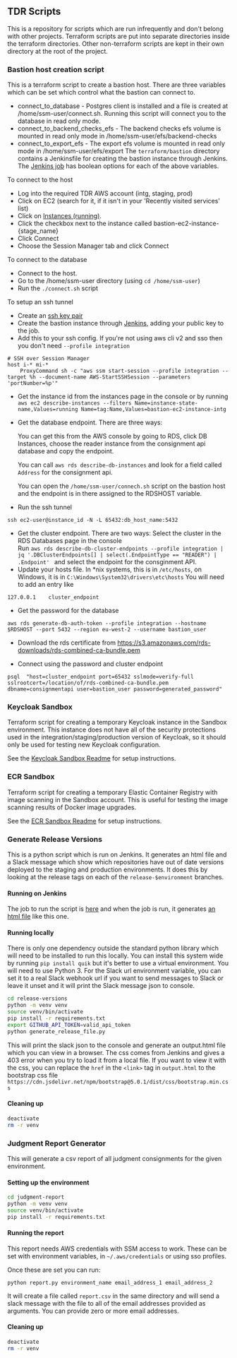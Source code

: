 ## TDR Scripts

This is a repository for scripts which are run infrequently and don't belong with other projects.
Terraform scripts are put into separate directories inside the terraform directories. Other non-terraform scripts are kept in their own directory at the root of the project.

### Bastion host creation script
This is a terraform script to create a bastion host.
There are three variables which can be set which control what the bastion can connect to.
* connect_to_database - Postgres client is installed and a file is created at /home/ssm-user/connect.sh. Running this script will connect you to the database in read only mode. 
* connect_to_backend_checks_efs - The backend checks efs volume is mounted in read only mode in /home/ssm-user/efs/backend-checks
* connect_to_export_efs - The export efs volume is mounted in read only mode in /home/ssm-user/efs/export
The `terraform/bastion` directory contains a Jenkinsfile for creating the bastion instance through Jenkins. The [Jenkins job][bastion-jenkins-job] has boolean options for each of the above variables.

To connect to the host
* Log into the required TDR AWS account (intg, staging, prod)
* Click on EC2 (search for it, if it isn't in your 'Recently visited services' list)
* Click on [Instances (running)][ec2-instances-running].
* Click the checkbox next to the instance called bastion-ec2-instance-{stage_name}
* Click Connect
* Choose the Session Manager tab and click Connect

To connect to the database
* Connect to the host.
* Go to the /home/ssm-user directory (using `cd /home/ssm-user`)
* Run the `./connect.sh` script

To setup an ssh tunnel
* Create an [ssh key pair][ssh-key-pair]
* Create the bastion instance through [Jenkins][bastion-jenkins-job], adding your public key to the job.
* Add this to your ssh config. If you're not using aws cli v2 and sso then you don't need `--profile integration`
```
# SSH over Session Manager
host i-* mi-*
    ProxyCommand sh -c "aws ssm start-session --profile integration --target %h --document-name AWS-StartSSHSession --parameters 'portNumber=%p'"
```
* Get the instance id from the instances page in the console or by running
`aws ec2 describe-instances --filters Name=instance-state-name,Values=running Name=tag:Name,Values=bastion-ec2-instance-intg`
  
* Get the database endpoint. There are three ways:
  
  You can get this from the AWS console by going to RDS, click DB Instances, choose the reader instance from the consignment api database and copy the endpoint.
  
  You can call `aws rds describe-db-instances` and look for a field called `Address` for the consignment api.

  You can open the `/home/ssm-user/connech.sh` script on the bastion host and the endpoint is in there assigned to the RDSHOST variable.
* Run the ssh tunnel

`ssh ec2-user@instance_id -N -L 65432:db_host_name:5432`
  
* Get the cluster endpoint. There are two ways:
  Select the cluster in the RDS Databases page in the console  
  Run `aws rds describe-db-cluster-endpoints --profile integration | jq '.DBClusterEndpoints[] | select(.EndpointType == "READER") | .Endpoint'
  ` and select the endpoint for the consginment API. 
* Update your hosts file. In *nix systems, this is in `/etc/hosts`, on Windows, it is in `C:\Windows\System32\drivers\etc\hosts` You will need to add an entry like
  
`127.0.0.1    cluster_endpoint `
* Get the password for the database 

`aws rds generate-db-auth-token --profile integration --hostname $RDSHOST --port 5432 --region eu-west-2 --username bastion_user`

* Download the rds certificate from https://s3.amazonaws.com/rds-downloads/rds-combined-ca-bundle.pem

* Connect using the password and cluster endpoint

`psql  "host=cluster_endpoint port=65432 sslmode=verify-full sslrootcert=/location/of/rds-combined-ca-bundle.pem dbname=consignmentapi user=bastion_user password=generated_password"`

[ec2-instances-running]: https://eu-west-2.console.aws.amazon.com/ec2/v2/home?region=eu-west-2#Instances:instanceState=running
[ssh-key-pair]: https://docs.github.com/en/free-pro-team@latest/github/authenticating-to-github/generating-a-new-ssh-key-and-adding-it-to-the-ssh-agent
[bastion-jenkins-job]: https://jenkins.tdr-management.nationalarchives.gov.uk/job/TDR%20Bastion%20Deploy/

### Keycloak Sandbox

Terraform script for creating a temporary Keycloak instance in the Sandbox
environment. This instance does not have all of the security protections used
in the integration/staging/production version of Keycloak, so it should only be
used for testing new Keycloak configuration.

See the [Keycloak Sandbox Readme](keycloak-sandbox) for setup instructions.

[keycloak-sandbox]: terraform/keycloak-sandbox/README.md

### ECR Sandbox

Terraform script for creating a temporary Elastic Container Registry with image
scanning in the Sandbox account. This is useful for testing the image scanning
results of Docker image upgrades.

See the [ECR Sandbox Readme](ecr-sandbox) for setup instructions.

[ecr-sandbox]: terraform/ecr-sandbox/README.md

### Generate Release Versions

This is a python script which is run on Jenkins. It generates an html file and a Slack message which show which repositories have out of date versions deployed to the staging and production environments. It does this by looking at the release tags on each of the `release-$environment` branches.

#### Running on Jenkins
The job to run the script is [here](https://jenkins.tdr-management.nationalarchives.gov.uk/job/Github%20release%20summary/) and when the job is run, it generates [an html file](https://jenkins.tdr-management.nationalarchives.gov.uk/job/Github%20release%20summary/Release_20Version_20Report/) like this one. 

#### Running locally
There is only one dependency outside the standard python library which will need to be installed to run this locally. You can install this system wide by running `pip install quik` but it's better to use a virtual environment.
You will need to use Python 3. 
For the Slack url environment variable, you can set it to a real Slack webhook url if you want to send messages to Slack or leave it unset and it will print the Slack message json to console.

```bash
cd release-versions
python -m venv venv
source venv/bin/activate
pip install -r requirements.txt
export GITHUB_API_TOKEN=valid_api_token
python generate_release_file.py
```

This will print the slack json to the console and generate an output.html file which you can view in a browser. The css comes from Jenkins and gives a 403 error when you try to load it from a local file. If you want to view it with the css, you can replace the `href` in the `<link>` tag in `output.html` to the bootstrap css file `https://cdn.jsdelivr.net/npm/bootstrap@5.0.1/dist/css/bootstrap.min.css`

#### Cleaning up
```bash
deactivate
rm -r venv
```

### Judgment Report Generator
This will generate a csv report of all judgment consignments for the given environment.

#### Setting up the environment
```bash
cd judgment-report
python -m venv venv
source venv/bin/activate
pip install -r requirements.txt
```

#### Running the report
This report needs AWS credentials with SSM access to work.
These can be set with environment variables, in `~/.aws/credentials` or using sso profiles.

Once these are set you can run: 

`python report.py environment_name email_address_1 email_address_2`

It will create a file called `report.csv` in the same directory and will send a slack message with the file to all of the email addresses provided as arguments. You can provide zero or more email addresses.

#### Cleaning up
```bash
deactivate
rm -r venv
```